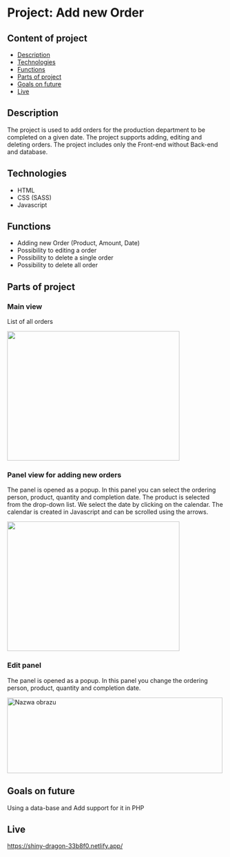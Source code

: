 # Project: Add new Order

## Content of project

* [Description](#description)
* [Technologies](#technologies)
* [Functions](#functions)
* [Parts of project](#parts-of-project)
* [Goals on future](#goals-on-future)
* [Live](#live)

## Description
The project is used to add orders for the production department to be completed on a given date. The project supports adding, editing and deleting orders. The project includes only the Front-end without Back-end and database. 

## Technologies
* HTML
* CSS (SASS)
* Javascript

## Functions
* Adding new Order (Product, Amount, Date)
* Possibility to editing a order
* Possibility to delete a single order
* Possibility to delete all order

## Parts of project
### Main view
List of all orders

<img src="https://github.com/Dawid2502/Add-new-order/assets/116349234/79512c67-eb73-45d1-a966-4f5fe94265b4" width="400" height="300"></img>

### Panel view for adding new orders
The panel is opened as a popup. In this panel you can select the ordering person, product, quantity and completion date. The product is selected from the drop-down list. We select the date by clicking on the calendar. The calendar is created in Javascript and can be scrolled using the arrows.

<img src="https://github.com/Dawid2502/Add-new-order/assets/116349234/f65a9e50-d661-4d2d-8c4d-5ed2d7c0dab0" width="400" height="300"></img>

### Edit panel
The panel is opened as a popup. In this panel you change the ordering person, product, quantity and completion date. 

<img src="https://github.com/Dawid2502/Add-new-order/assets/116349234/e4dbad8f-efef-46d0-8f19-f906886f4502" alt="Nazwa obrazu" width="500" height="175"></img>

## Goals on future

Using a data-base and Add support for it in PHP

## Live
https://shiny-dragon-33b8f0.netlify.app/
